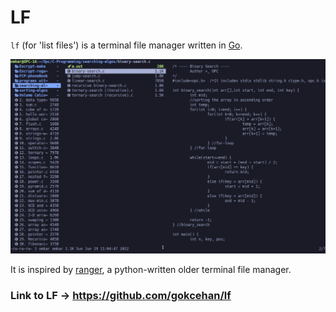 # LF

`lf` (for 'list files') is a terminal file manager written in [Go](https://github.com/golang/go).

![lf image](lf.jpg "lf image")

It is inspired by [ranger](https://github.com/ranger/ranger), a python-written older terminal file manager.

### Link to LF -> https://github.com/gokcehan/lf
